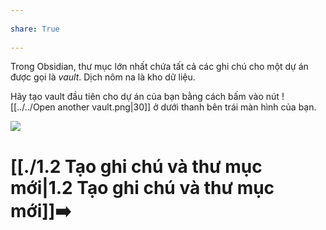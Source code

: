 ---  
share: True  
---  
Trong Obsidian, thư mục lớn nhất chứa tất cả các ghi chú cho một dự án được gọi là *vault*. Dịch nôm na là kho dữ liệu.  
  
Hãy tạo vault đầu tiên cho dự án của bạn bằng cách bấm vào nút ![[../../Open another vault.png|30]] ở dưới thanh bên trái màn hình của bạn.  
  
![](https://forum.obsidian.md/uploads/default/original/3X/2/2/2210517675f2efd328409ba185d14ef0b35ac280.png)   
# [[./1.2 Tạo ghi chú và thư mục mới|1.2 Tạo ghi chú và thư mục mới]]➡️  
